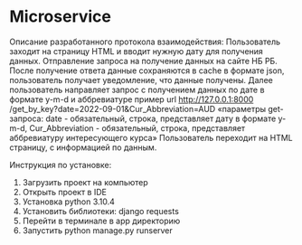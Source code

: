 # Microservice
Описание разработанного протокола взаимодействия:
Пользователь заходит на страницу HTML и вводит нужную дату для получения данных.
Отправление запроса на получение данных на сайте НБ РБ.
После получение ответа данные сохраняются в cache в формате json, пользователь получает уведомление, что данные получены.
Далее пользователь направляет запрос с получением данных по дате в формате y-m-d и аббревиатуре пример url  http://127.0.0.1:8000    /get_by_key?date=2022-09-01&Cur_Abbreviation=AUD «параметры get-запроса: date - обязательный, строка, представляет дату в формате y-m-d, Cur_Abbreviation - обязательный, строка, представляет аббревиатуру интересующего курса»
Пользователь переходит на HTML страницу, с информацией по данным.

Инструкция по установке:
1) Загрузить проект на компьютер
2) Открыть проект в IDE
3) Установка python 3.10.4
4) Установить библиотеки:
django
requests
5) Перейти в терминале в app директорию
6) Запустить python manage.py runserver 
